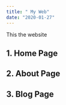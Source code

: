 ```yaml
---
title: " My Web"
date: "2020-01-27"
---
```


This the website

## 1. Home Page
## 2. About Page
## 3. Blog Page